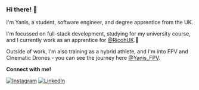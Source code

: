 <h3>Hi there! 👋</h3>

I'm Yanis, a student, software engineer, and degree apprentice from the UK. 

I'm focussed on full-stack development, studying for my university course, and I currently work as an apprentice for [@RicohUK](https://www.instagram.com/ricohuk/).📍 

Outside of work, I'm also training as a hybrid athlete, and I'm into FPV and Cinematic Drones - you can see the journey here [@Yanis_FPV](https://www.instagram.com/yanis_fpv/).

**Connect with me!** 

[![Instagram](https://img.shields.io/badge/Instagram-%23E4405F.svg?logo=Instagram&logoColor=white)](https://instagram.com/yanisbalan_) [![LinkedIn](https://img.shields.io/badge/LinkedIn-%230077B5.svg?logo=linkedin&logoColor=white)](https://linkedin.com/in/yanisbalan) 




<!--
**swiifu/swiifu** is a ✨ _special_ ✨ repository because its `README.md` (this file) appears on your GitHub profile.

Here are some ideas to get you started:

- 🔭 I’m currently working on ...
- 🌱 I’m currently learning ...
- 👯 I’m looking to collaborate on ...
- 🤔 I’m looking for help with ...
- 💬 Ask me about ...
- 📫 How to reach me: ...
- 😄 Pronouns: ...
- ⚡ Fun fact: ...
-->
